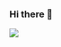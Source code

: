 ### Hi there 👋
<img src="[https://img.shields.io/badge/BadgeText-ColourCode?logo=SimpleIconName&logoColor=ColorName&style=ShieldStyle](https://simpleicons.org/icons/react.svg)" />

<!--
**idnidindi/idnidindi** is a ✨ _special_ ✨ repository because its `README.md` (this file) appears on your GitHub profile.

Here are some ideas to get you started:

- 🔭 I’m currently working on ...
- 🌱 I’m currently learning ...
- 👯 I’m looking to collaborate on ...
- 🤔 I’m looking for help with ...
- 💬 Ask me about ...
- 📫 How to reach me: ...
- 😄 Pronouns: ...
- ⚡ Fun fact: ...
-->
